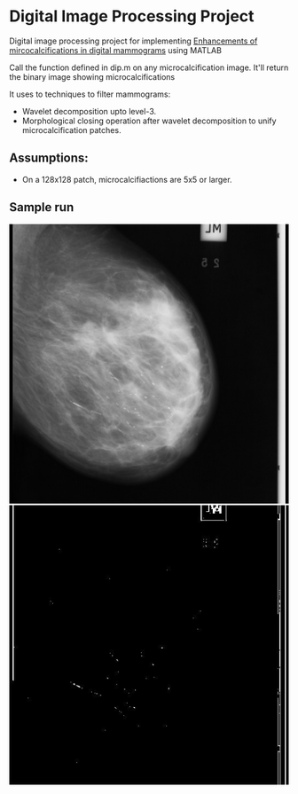 # Digital Image Processing Project
Digital image processing project for implementing [Enhancements of
mircocalcifications in digital mammograms](http://ieeexplore.ieee.org/document/6208120/) using MATLAB

Call the function defined in dip.m on any microcalcification image. It'll return the binary image showing microcalcifications

It uses to techniques to filter mammograms:
* Wavelet decomposition upto level-3.
* Morphological closing operation after wavelet decomposition to unify
  microcalcification patches.

## Assumptions:
* On a 128x128 patch, microcalcifiactions are 5x5 or larger.

## Sample run
![](mdb148.jpg "Original image")
![](mdb148_final.jpg "Image after microcalcification filtering")

